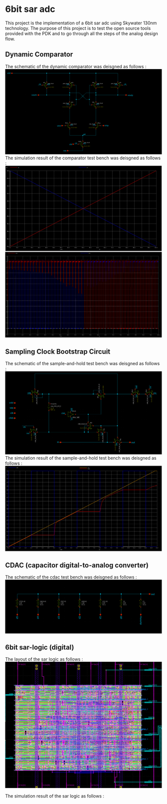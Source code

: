 # 6bit sar adc

This project is the implementation of a 6bit sar adc using Skywater 130nm technology.
The purpose of this project is to test the open source tools provided with the PDK and to go through all the steps of the analog design flow.

## Dynamic Comparator
The schematic of the dynamic comparator was deisgned as follows :
![The schematic of the comparator.](img/comparator.PNG)
The simulation result of the comparator test bench was deisgned as follows :
![The simulation result of the comparator.](img/comp_sim1.PNG)
![The simulation result of the comparator.](img/comp_sim2.PNG)

## Sampling Clock Bootstrap Circuit
The schematic of the sample-and-hold test bench was deisgned as follows :
![The schematic of the sample-and-hold.](img/s-and-h_sch.png)
The simulation result of the sample-and-hold test bench was deisgned as follows :
![The simulation result of the comparator.](img/s-and-h_sim.png)

## CDAC (capacitor digital-to-analog converter)
The schematic of the cdac test bench was deisgned as follows :
![The schematic of the cdac.](img/cdac_sch.PNG)


## 6bit sar-logic (digital)
The layout of the sar logic as follows :
![The layout of the sar_logic.](img/sar_logic.PNG)

The simulation result of the sar logic as follows :
